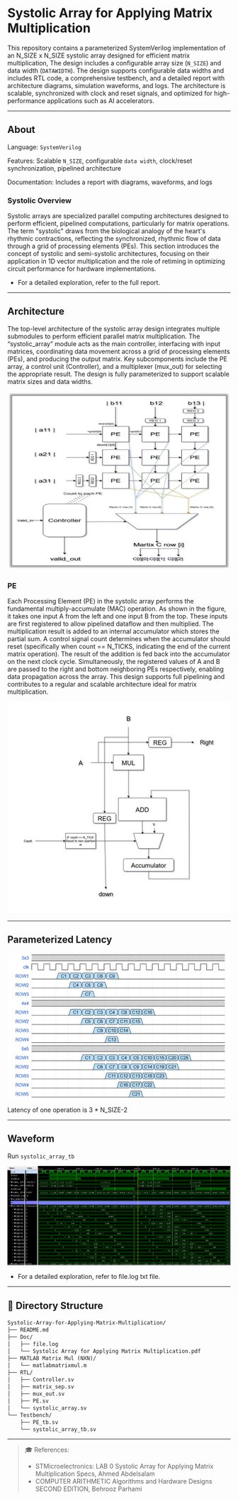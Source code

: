 # Systolic Array for Applying Matrix Multiplication
This repository contains a parameterized SystemVerilog implementation of an N_SIZE x N_SIZE systolic array designed for efficient matrix multiplication, The design includes a configurable array size (`N_SIZE`) and data width (`DATAWIDTH`). The design supports configurable data widths and includes RTL code, a comprehensive testbench, and a detailed report with architecture diagrams, simulation waveforms, and logs. The architecture is scalable, synchronized with clock and reset signals, and optimized for high-performance applications such as AI accelerators.

---

## About

Language: `SystemVerilog`

Features: Scalable `N_SIZE`, configurable `data width`, clock/reset synchronization, pipelined architecture

Documentation: Includes a report with diagrams, waveforms, and logs

### Systolic Overview
Systolic arrays are specialized parallel computing architectures designed to perform efficient, pipelined computations, particularly for matrix operations. The term "systolic" draws from the biological analogy of the heart's rhythmic contractions, reflecting the synchronized, rhythmic flow of data through a grid of processing elements (PEs). This section introduces the concept of systolic and semi-systolic architectures, focusing on their application in 1D vector multiplication and the role of retiming in optimizing circuit performance for hardware implementations.

- For a detailed exploration, refer to the full report.

---

## Architecture

The top-level architecture of the systolic array design integrates multiple 
submodules to perform efficient parallel matrix multiplication. The 
“systolic_array” module acts as the main controller, interfacing with input 
matrices, coordinating data movement across a grid of processing elements 
(PEs), and producing the output matrix. Key subcomponents include the PE 
array, a control unit (Controller), and a multiplexer (mux_out) for selecting the 
appropriate result. The design is fully parameterized to support scalable 
matrix sizes and data widths.

![Architecture](Pictures/Architecture.jpg)

### PE 

Each Processing Element (PE) in the systolic array performs the fundamental 
multiply-accumulate (MAC) operation. As shown in the figure, it takes one 
input A from the left and one input B from the top. These inputs are first 
registered to allow pipelined dataflow and then multiplied. The multiplication 
result is added to an internal accumulator which stores the partial sum. A 
control signal count determines when the accumulator should reset 
(specifically when count == N_TICKS, indicating the end of the current matrix 
operation). The result of the addition is fed back into the accumulator on the 
next clock cycle. Simultaneously, the registered values of A and B are passed 
to the right and bottom neighboring PEs respectively, enabling data 
propagation across the array. This design supports full pipelining and 
contributes to a regular and scalable architecture ideal for matrix 
multiplication.

![MAC](Pictures/MAC.jpg)

---

## Parameterized Latency

![Latency](Pictures/Latency.png)

Latency of one operation is 3 * N_SIZE-2

---

## Waveform
Run `systolic_array_tb`

![Wavefoem](Pictures/Wavefoem.PNG)

- For a detailed exploration, refer to file.log txt file.

---

## 📁 Directory Structure

```text
Systolic-Array-for-Applying-Matrix-Multiplication/
├── README.md
├── Doc/
│   ├── file.log
│   └── Systolic Array for Applying Matrix Multiplication.pdf
├── MATLAB Matrix Mul (NXN)/
│   └── matlabmatrixmul.m
├── RTL/
│   ├── Controller.sv
│   ├── matrix_sep.sv
│   ├── mux_out.sv
│   ├── PE.sv
│   └── systolic_array.sv
└── Testbench/
    ├── PE_tb.sv
    └── systolic_array_tb.sv
```

---

> 🎓 References:
> - STMicroelectronics: LAB 0 Systolic Array for Applying Matrix 
Multiplication Specs, Ahmed Abdelsalam
> - COMPUTER ARITHMETIC Algorithms and Hardware Designs SECOND 
EDITION, Behrooz Parhami  
